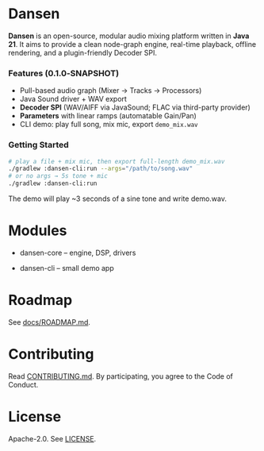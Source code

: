 # Dansen


**Dansen** is an open-source, modular audio mixing platform written in **Java 21**. It aims to provide a clean node-graph engine, real-time playback, offline rendering, and a plugin-friendly Decoder SPI.


### Features (0.1.0‑SNAPSHOT)
- Pull-based audio graph (Mixer → Tracks → Processors)
- Java Sound driver + WAV export
- **Decoder SPI** (WAV/AIFF via JavaSound; FLAC via third-party provider)
- **Parameters** with linear ramps (automatable Gain/Pan)
- CLI demo: play full song, mix mic, export `demo_mix.wav`


### Getting Started
```bash
# play a file + mix mic, then export full-length demo_mix.wav
./gradlew :dansen-cli:run --args="/path/to/song.wav"
# or no args → 5s tone + mic
./gradlew :dansen-cli:run
```

The demo will play ~3 seconds of a sine tone and write demo.wav.

# Modules

- dansen-core – engine, DSP, drivers

- dansen-cli – small demo app

# Roadmap

See [docs/ROADMAP.md](docs/ROADMAP.md).

# Contributing

Read [CONTRIBUTING.md](CONTRIBUTING.md). By participating, you agree to the Code of Conduct.

# License

Apache-2.0. See [LICENSE](LICENSE.md).
